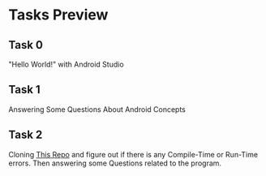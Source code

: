 # Tasks Preview

## Task 0
"Hello World!" with Android Studio

## Task 1
Answering Some Questions About Android Concepts

##  Task 2
Cloning [This Repo](https://github.com/Bareq-altaamah/the_chance_week6) and figure out if there is any Compile-Time or Run-Time errors.
Then answering some Questions related to the program.
